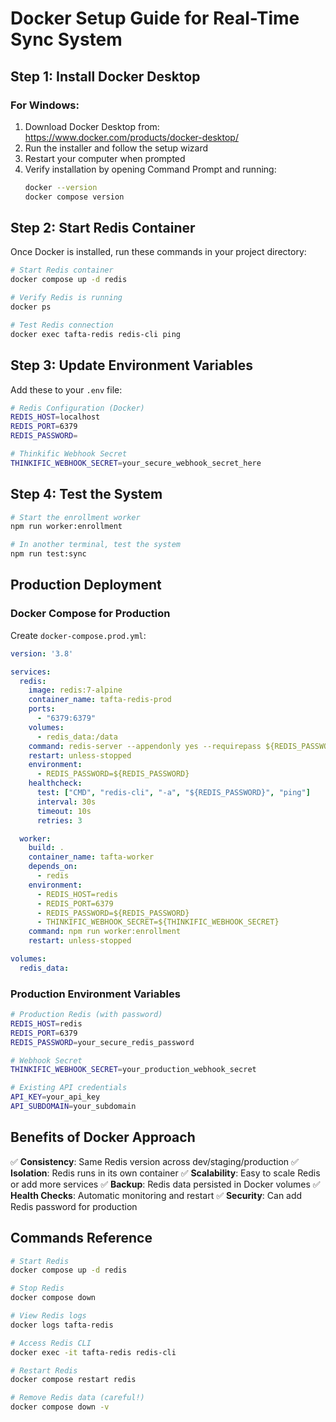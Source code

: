 # Docker Setup Guide for Real-Time Sync System

## Step 1: Install Docker Desktop

### For Windows:
1. Download Docker Desktop from: https://www.docker.com/products/docker-desktop/
2. Run the installer and follow the setup wizard
3. Restart your computer when prompted
4. Verify installation by opening Command Prompt and running:
   ```bash
   docker --version
   docker compose version
   ```

## Step 2: Start Redis Container

Once Docker is installed, run these commands in your project directory:

```bash
# Start Redis container
docker compose up -d redis

# Verify Redis is running
docker ps

# Test Redis connection
docker exec tafta-redis redis-cli ping
```

## Step 3: Update Environment Variables

Add these to your `.env` file:

```bash
# Redis Configuration (Docker)
REDIS_HOST=localhost
REDIS_PORT=6379
REDIS_PASSWORD=

# Thinkific Webhook Secret
THINKIFIC_WEBHOOK_SECRET=your_secure_webhook_secret_here
```

## Step 4: Test the System

```bash
# Start the enrollment worker
npm run worker:enrollment

# In another terminal, test the system
npm run test:sync
```

## Production Deployment

### Docker Compose for Production

Create `docker-compose.prod.yml`:

```yaml
version: '3.8'

services:
  redis:
    image: redis:7-alpine
    container_name: tafta-redis-prod
    ports:
      - "6379:6379"
    volumes:
      - redis_data:/data
    command: redis-server --appendonly yes --requirepass ${REDIS_PASSWORD}
    restart: unless-stopped
    environment:
      - REDIS_PASSWORD=${REDIS_PASSWORD}
    healthcheck:
      test: ["CMD", "redis-cli", "-a", "${REDIS_PASSWORD}", "ping"]
      interval: 30s
      timeout: 10s
      retries: 3

  worker:
    build: .
    container_name: tafta-worker
    depends_on:
      - redis
    environment:
      - REDIS_HOST=redis
      - REDIS_PORT=6379
      - REDIS_PASSWORD=${REDIS_PASSWORD}
      - THINKIFIC_WEBHOOK_SECRET=${THINKIFIC_WEBHOOK_SECRET}
    command: npm run worker:enrollment
    restart: unless-stopped

volumes:
  redis_data:
```

### Production Environment Variables

```bash
# Production Redis (with password)
REDIS_HOST=redis
REDIS_PORT=6379
REDIS_PASSWORD=your_secure_redis_password

# Webhook Secret
THINKIFIC_WEBHOOK_SECRET=your_production_webhook_secret

# Existing API credentials
API_KEY=your_api_key
API_SUBDOMAIN=your_subdomain
```

## Benefits of Docker Approach

✅ **Consistency**: Same Redis version across dev/staging/production
✅ **Isolation**: Redis runs in its own container
✅ **Scalability**: Easy to scale Redis or add more services
✅ **Backup**: Redis data persisted in Docker volumes
✅ **Health Checks**: Automatic monitoring and restart
✅ **Security**: Can add Redis password for production

## Commands Reference

```bash
# Start Redis
docker compose up -d redis

# Stop Redis
docker compose down

# View Redis logs
docker logs tafta-redis

# Access Redis CLI
docker exec -it tafta-redis redis-cli

# Restart Redis
docker compose restart redis

# Remove Redis data (careful!)
docker compose down -v
```

